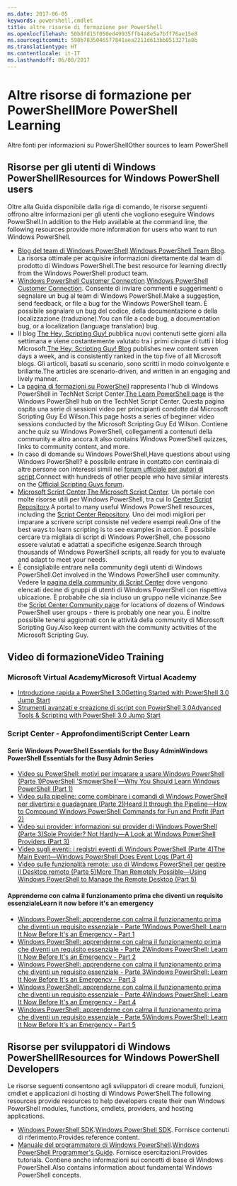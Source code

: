 ```yaml
---
ms.date: 2017-06-05
keywords: powershell,cmdlet
title: altre risorse di formazione per PowerShell
ms.openlocfilehash: 50b8fd15f050ed49935ffb4a8e5a7bff76ae15e8
ms.sourcegitcommit: 598b7835046577841aea2211d613bb8513271a8b
ms.translationtype: HT
ms.contentlocale: it-IT
ms.lasthandoff: 06/08/2017
---
```

#  <a name="more-powershell-learning"></a><span data-ttu-id="cc4cd-103">Altre risorse di formazione per PowerShell</span><span class="sxs-lookup"><span data-stu-id="cc4cd-103">More PowerShell Learning</span></span>

<span data-ttu-id="cc4cd-104">Altre fonti per informazioni su PowerShell</span><span class="sxs-lookup"><span data-stu-id="cc4cd-104">Other sources to learn PowerShell</span></span>  

## <a name="resources-for-windows-powershell-users"></a><span data-ttu-id="cc4cd-105">Risorse per gli utenti di Windows PowerShell</span><span class="sxs-lookup"><span data-stu-id="cc4cd-105">Resources for Windows PowerShell users</span></span>

<span data-ttu-id="cc4cd-106">Oltre alla Guida disponibile dalla riga di comando, le risorse seguenti offrono altre informazioni per gli utenti che vogliono eseguire Windows PowerShell.</span><span class="sxs-lookup"><span data-stu-id="cc4cd-106">In addition to the Help available at the command line, the following resources provide more information for users who want to run Windows PowerShell.</span></span>

-   <span data-ttu-id="cc4cd-107">[Blog del team di Windows PowerShell](http://blogs.msdn.com/b/powershell/).</span><span class="sxs-lookup"><span data-stu-id="cc4cd-107">[Windows PowerShell Team Blog](http://blogs.msdn.com/b/powershell/).</span></span> <span data-ttu-id="cc4cd-108">La risorsa ottimale per acquisire informazioni direttamente dal team di prodotto di Windows PowerShell.</span><span class="sxs-lookup"><span data-stu-id="cc4cd-108">The best resource for learning directly from the Windows PowerShell product team.</span></span>
-   <span data-ttu-id="cc4cd-109">[Windows PowerShell Customer Connection](http://Connect.Microsoft.com/PowerShell).</span><span class="sxs-lookup"><span data-stu-id="cc4cd-109">[Windows PowerShell Customer Connection](http://Connect.Microsoft.com/PowerShell).</span></span> <span data-ttu-id="cc4cd-110">Consente di inviare commenti e suggerimenti o segnalare un bug al team di Windows PowerShell.</span><span class="sxs-lookup"><span data-stu-id="cc4cd-110">Make a suggestion, send feedback, or file a bug for the Windows PowerShell team.</span></span> <span data-ttu-id="cc4cd-111">È possibile segnalare un bug del codice, della documentazione o della localizzazione (traduzione).</span><span class="sxs-lookup"><span data-stu-id="cc4cd-111">You can file a code bug, a documentation bug, or a localization (language translation) bug.</span></span>
-   <span data-ttu-id="cc4cd-112">Il blog [The Hey, Scripting Guy! ](http://www.scriptingguys.com/blog) pubblica nuovi contenuti sette giorni alla settimana e viene costantemente valutato tra i primi cinque di tutti i blog Microsoft.</span><span class="sxs-lookup"><span data-stu-id="cc4cd-112">[The Hey, Scripting Guy! Blog](http://www.scriptingguys.com/blog) publishes new content seven days a week, and is consistently ranked in the top five of all Microsoft blogs.</span></span> <span data-ttu-id="cc4cd-113">Gli articoli, basati su scenario, sono scritti in modo coinvolgente e brillante.</span><span class="sxs-lookup"><span data-stu-id="cc4cd-113">The articles are scenario-driven, and written in an engaging and lively manner.</span></span>
-   <span data-ttu-id="cc4cd-114">La [pagina di formazioni su PowerShell](http://www.scriptingguys.com/learnpowershell) rappresenta l'hub di Windows PowerShell in TechNet Script Center.</span><span class="sxs-lookup"><span data-stu-id="cc4cd-114">[The Learn PowerShell page](http://www.scriptingguys.com/learnpowershell) is the Windows PowerShell hub on the TechNet Script Center.</span></span> <span data-ttu-id="cc4cd-115">Questa pagina ospita una serie di sessioni video per principianti condotte dal Microsoft Scripting Guy Ed Wilson.</span><span class="sxs-lookup"><span data-stu-id="cc4cd-115">This page hosts a series of beginner video sessions conducted by the Microsoft Scripting Guy Ed Wilson.</span></span> <span data-ttu-id="cc4cd-116">Contiene anche quiz su Windows PowerShell, collegamenti a contenuti della community e altro ancora.</span><span class="sxs-lookup"><span data-stu-id="cc4cd-116">It also contains Windows PowerShell quizzes, links to community content, and more.</span></span>
-   <span data-ttu-id="cc4cd-117">In caso di domande su Windows PowerShell,</span><span class="sxs-lookup"><span data-stu-id="cc4cd-117">Have questions about using Windows PowerShell?</span></span> <span data-ttu-id="cc4cd-118">è possibile entrare in contatto con centinaia di altre persone con interessi simili nel [forum ufficiale per autori di script](http://social.technet.microsoft.com/forums/itcg/threads/).</span><span class="sxs-lookup"><span data-stu-id="cc4cd-118">Connect with hundreds of other people who have similar interests on the [Official Scripting Guys forum](http://social.technet.microsoft.com/forums/itcg/threads/).</span></span>
-   <span data-ttu-id="cc4cd-119">[Microsoft Script Center](https://technet.microsoft.com/scriptcenter).</span><span class="sxs-lookup"><span data-stu-id="cc4cd-119">[The Microsoft Script Center](https://technet.microsoft.com/scriptcenter).</span></span> <span data-ttu-id="cc4cd-120">Un portale con molte risorse utili per Windows PowerShell, tra cui lo [Center Script Repository](http://gallery.technet.microsoft.com/scriptcenter/).</span><span class="sxs-lookup"><span data-stu-id="cc4cd-120">A portal to many useful Windows PowerShell resources, including the [Script Center Repository](http://gallery.technet.microsoft.com/scriptcenter/).</span></span> <span data-ttu-id="cc4cd-121">Uno dei modi migliori per imparare a scrivere script consiste nel vedere esempi reali.</span><span class="sxs-lookup"><span data-stu-id="cc4cd-121">One of the best ways to learn scripting is to see examples in action.</span></span> <span data-ttu-id="cc4cd-122">È possibile cercare tra migliaia di script di Windows PowerShell, che possono essere valutati e adattati a specifiche esigenze.</span><span class="sxs-lookup"><span data-stu-id="cc4cd-122">Search through thousands of Windows PowerShell scripts, all ready for you to evaluate and adapt to meet your needs.</span></span>
-   <span data-ttu-id="cc4cd-123">È consigliabile entrare nella community degli utenti di Windows PowerShell.</span><span class="sxs-lookup"><span data-stu-id="cc4cd-123">Get involved in the Windows PowerShell user community.</span></span> <span data-ttu-id="cc4cd-124">Vedere la [pagina della community di Script Center](https://technet.microsoft.com/scriptcenter/hh182567.aspx) dove vengono elencati decine di gruppi di utenti di Windows PowerShell con rispettiva ubicazione. È probabile che sia incluso un gruppo nelle vicinanze.</span><span class="sxs-lookup"><span data-stu-id="cc4cd-124">See the [Script Center Community page](https://technet.microsoft.com/scriptcenter/hh182567.aspx) for locations of dozens of Windows PowerShell user groups - there is probably one near you.</span></span> <span data-ttu-id="cc4cd-125">È inoltre possibile tenersi aggiornati con le attività della community di Microsoft Scripting Guy.</span><span class="sxs-lookup"><span data-stu-id="cc4cd-125">Also keep current with the community activities of the Microsoft Scripting Guy.</span></span>

## <a name="video-training"></a><span data-ttu-id="cc4cd-126">Video di formazione</span><span class="sxs-lookup"><span data-stu-id="cc4cd-126">Video Training</span></span>

###  <a name="microsoft-virtual-academy"></a><span data-ttu-id="cc4cd-127">Microsoft Virtual Academy</span><span class="sxs-lookup"><span data-stu-id="cc4cd-127">Microsoft Virtual Academy</span></span>
-  [<span data-ttu-id="cc4cd-128">Introduzione rapida a PowerShell 3.0</span><span class="sxs-lookup"><span data-stu-id="cc4cd-128">Getting Started with PowerShell 3.0 Jump Start</span></span>](https://mva.microsoft.com/en-US/training-courses/getting-started-with-powershell-30-jump-start-8276)
-  [<span data-ttu-id="cc4cd-129">Strumenti avanzati e creazione di script con PowerShell 3.0</span><span class="sxs-lookup"><span data-stu-id="cc4cd-129">Advanced Tools & Scripting with PowerShell 3.0 Jump Start</span></span>](https://mva.microsoft.com/en-US/training-courses/advanced-tools-scripting-with-powershell-30-jump-start-8231)

###  <a name="script-center-learn"></a><span data-ttu-id="cc4cd-130">Script Center - Approfondimenti</span><span class="sxs-lookup"><span data-stu-id="cc4cd-130">Script Center Learn</span></span>
####  <a name="windows-powershell-essentials-for-the-busy-admin-series"></a><span data-ttu-id="cc4cd-131">Serie Windows PowerShell Essentials for the Busy Admin</span><span class="sxs-lookup"><span data-stu-id="cc4cd-131">Windows PowerShell Essentials for the Busy Admin Series</span></span>
-  [<span data-ttu-id="cc4cd-132">Video su PowerShell: motivi per imparare a usare Windows PowerShell &#40;Parte 1&#41;</span><span class="sxs-lookup"><span data-stu-id="cc4cd-132">PowerShell 'SmowerShell'—Why You Should Learn Windows PowerShell &#40;Part 1&#41;</span></span>](http://dlbmodigital.microsoft.com/webcasts/wmv/23976_Dnl_L.wmv)
-  [<span data-ttu-id="cc4cd-133">Video sulla pipeline: come combinare i comandi di Windows PowerShell per divertirsi e guadagnare &#40;Parte 2&#41;</span><span class="sxs-lookup"><span data-stu-id="cc4cd-133">Heard It through the Pipeline—How to Compound Windows PowerShell Commands for Fun and Profit &#40;Part 2&#41;</span></span>](http://dlbmodigital.microsoft.com/webcasts/wmv/23977_Dnl_L.wmv)
-  [<span data-ttu-id="cc4cd-134">Video sui provider: informazioni sui provider di Windows PowerShell &#40;Parte 3&#41;</span><span class="sxs-lookup"><span data-stu-id="cc4cd-134">Sole Provider? Not Hardly—A Look at Windows PowerShell Providers &#40;Part 3&#41;</span></span>](http://dlbmodigital.microsoft.com/webcasts/wmv/23978_Dnl_L.wmv)
-  [<span data-ttu-id="cc4cd-135">Video sugli eventi: i registri eventi di Windows PowerShell &#40;Parte 4&#41;</span><span class="sxs-lookup"><span data-stu-id="cc4cd-135">The Main Event—Windows PowerShell Does Event Logs &#40;Part 4&#41;</span></span>](http://dlbmodigital.microsoft.com/webcasts/wmv/23979_Dnl_L.wmv)
-  [<span data-ttu-id="cc4cd-136">Video sulle funzionalità remote: uso di Windows PowerShell per gestire il Desktop remoto &#40;Parte 5&#41;</span><span class="sxs-lookup"><span data-stu-id="cc4cd-136">More Than Remotely Possible—Using Windows PowerShell to Manage the Remote Desktop &#40;Part 5&#41;</span></span>](http://dlbmodigital.microsoft.com/webcasts/wmv/23980_Dnl_L.wmv)

#### <a name="learn-it-now-before-its-an-emergency"></a><span data-ttu-id="cc4cd-137">Apprenderne con calma il funzionamento prima che diventi un requisito essenziale</span><span class="sxs-lookup"><span data-stu-id="cc4cd-137">Learn it now before it's an emergency</span></span>
-  [<span data-ttu-id="cc4cd-138">Windows PowerShell: apprenderne con calma il funzionamento prima che diventi un requisito essenziale - Parte 1</span><span class="sxs-lookup"><span data-stu-id="cc4cd-138">Windows PowerShell: Learn It Now Before It's an Emergency - Part 1</span></span>](http://dlbmodigital.microsoft.com/webcasts/wmv/1032481530_Dnl_L.wmv)
-  [<span data-ttu-id="cc4cd-139">Windows PowerShell: apprenderne con calma il funzionamento prima che diventi un requisito essenziale - Parte 2</span><span class="sxs-lookup"><span data-stu-id="cc4cd-139">Windows PowerShell: Learn It Now Before It's an Emergency - Part 2</span></span>](http://dlbmodigital.microsoft.com/webcasts/wmv/1032481542_Dnl_L.wmv)
-  [<span data-ttu-id="cc4cd-140">Windows PowerShell: apprenderne con calma il funzionamento prima che diventi un requisito essenziale - Parte 3</span><span class="sxs-lookup"><span data-stu-id="cc4cd-140">Windows PowerShell: Learn It Now Before It's an Emergency - Part 3</span></span>](http://dlbmodigital.microsoft.com/webcasts/wmv/1032481548_Dnl_L.wmv)
-  [<span data-ttu-id="cc4cd-141">Windows PowerShell: apprenderne con calma il funzionamento prima che diventi un requisito essenziale - Parte 4</span><span class="sxs-lookup"><span data-stu-id="cc4cd-141">Windows PowerShell: Learn It Now Before It's an Emergency - Part 4</span></span>](http://dlbmodigital.microsoft.com/webcasts/wmv/1032481552_Dnl_L.wmv)
-  [<span data-ttu-id="cc4cd-142">Windows PowerShell: apprenderne con calma il funzionamento prima che diventi un requisito essenziale - Parte 5</span><span class="sxs-lookup"><span data-stu-id="cc4cd-142">Windows PowerShell: Learn It Now Before It's an Emergency - Part 5</span></span>](http://dlbmodigital.microsoft.com/webcasts/wmv/1032481554_Dnl_L.wmv)

## <a name="resources-for-windows-powershell-developers"></a><span data-ttu-id="cc4cd-143">Risorse per sviluppatori di Windows PowerShell</span><span class="sxs-lookup"><span data-stu-id="cc4cd-143">Resources for Windows PowerShell Developers</span></span>

<span data-ttu-id="cc4cd-144">Le risorse seguenti consentono agli sviluppatori di creare moduli, funzioni, cmdlet e applicazioni di hosting di Windows PowerShell.</span><span class="sxs-lookup"><span data-stu-id="cc4cd-144">The following resources provide resources to help developers create their own Windows PowerShell modules, functions, cmdlets, providers, and hosting applications.</span></span>

-   <span data-ttu-id="cc4cd-145">[Windows PowerShell SDK](http://go.microsoft.com/fwlink/p/?LinkID=89595).</span><span class="sxs-lookup"><span data-stu-id="cc4cd-145">[Windows PowerShell SDK](http://go.microsoft.com/fwlink/p/?LinkID=89595).</span></span> <span data-ttu-id="cc4cd-146">Fornisce contenuti di riferimento.</span><span class="sxs-lookup"><span data-stu-id="cc4cd-146">Provides reference content.</span></span>
-   <span data-ttu-id="cc4cd-147">[Manuale del programmatore di Windows PowerShell](http://go.microsoft.com/fwlink/p/?LinkID=89596).</span><span class="sxs-lookup"><span data-stu-id="cc4cd-147">[Windows PowerShell Programmer's Guide](http://go.microsoft.com/fwlink/p/?LinkID=89596).</span></span> <span data-ttu-id="cc4cd-148">Fornisce esercitazioni.</span><span class="sxs-lookup"><span data-stu-id="cc4cd-148">Provides tutorials.</span></span> <span data-ttu-id="cc4cd-149">Contiene anche informazioni sui concetti di base di Windows PowerShell.</span><span class="sxs-lookup"><span data-stu-id="cc4cd-149">Also contains information about fundamental Windows PowerShell concepts.</span></span>

